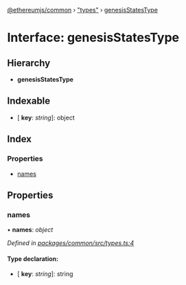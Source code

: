 [@ethereumjs/common](../README.md) › ["types"](../modules/_types_.md) › [genesisStatesType](_types_.genesisstatestype.md)

# Interface: genesisStatesType

## Hierarchy

* **genesisStatesType**

## Indexable

* \[ **key**: *string*\]: object

## Index

### Properties

* [names](_types_.genesisstatestype.md#names)

## Properties

###  names

• **names**: *object*

*Defined in [packages/common/src/types.ts:4](https://github.com/ethereumjs/ethereumjs-monorepo/blob/master/packages/common/src/types.ts#L4)*

#### Type declaration:

* \[ **key**: *string*\]: string

